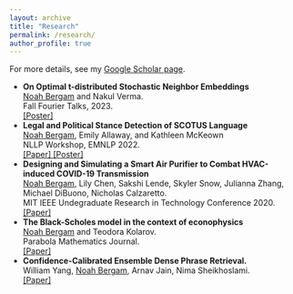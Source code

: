 ```yaml
---
layout: archive
title: "Research"
permalink: /research/
author_profile: true
---
```


For more details, see my <a href="https://scholar.google.com/citations?user=VQfpXAoAAAAJ&hl=en&oi=ao">Google Scholar page</a>.


<ul>

<li><b>On Optimal t-distributed Stochastic Neighbor Embeddings</b> <br>
  <u>Noah Bergam</u> and Nakul Verma. <br>
  Fall Fourier Talks, 2023. <br>
  <a href="https://njbergam.github.io/publications/tnse_poster.pdf">[Poster] </a> 
  </li>


  <li><b>Legal and Political Stance Detection of SCOTUS Language</b> <br>
  <u>Noah Bergam</u>, Emily Allaway, and Kathleen McKeown <br>
  NLLP Workshop, EMNLP 2022. <br>
  <a href="https://aclanthology.org/2022.nllp-1.25/">[Paper] </a> 
  <a href="https://njbergam.github.io/publications/scotus_pres.pdf">[Poster] </a>
  </li>
  
  <li><b>Designing and Simulating a Smart Air Purifier to Combat HVAC-induced COVID-19 Transmission</b> <br>
  <u>Noah Bergam</u>, Lily Chen, Sakshi Lende, Skyler Snow, Julianna Zhang, Michael DiBuono, Nicholas Calzaretto. <br>
  MIT IEEE Undegraduate Research in Technology Conference 2020. <br>
  <a href="https://ieeexplore.ieee.org/document/9668856">[Paper] </a>
  </li>

  <li><b>The Black-Scholes model in the context of econophysics</b> <br>
  <u>Noah Bergam</u> and Teodora Kolarov. <br>
  Parabola Mathematics Journal. <br>
  <a href="https://www.parabola.unsw.edu.au/files/articles/2020-2029/volume-57-2021/issue-2/vol57_no2_5.pdf">[Paper] </a> 
  </li>


  <li><b>Confidence-Calibrated Ensemble Dense Phrase Retrieval.</b> <br>
  William Yang, <u>Noah Bergam</u>, Arnav Jain, Nima Sheikhoslami. <br>
  <a href="https://arxiv.org/abs/2306.15917">[Paper] </a> 
  </li>


</ul>






